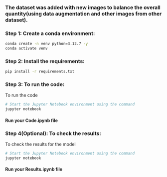   ### The dataset was added with new images to balance the overall quantity(using data augmentation and other images from other dataset).

### Step 1: Create a conda environment:
  
```bash
conda create -n venv python=3.12.7 -y
conda activate venv
```

### Step 2: Install the requirements:
  
```bash
pip install -r requirements.txt
```
### Step 3: To run the code:
  To run the code
```bash
# Start the Jupyter Notebook environment using the command
jupyter notebook
```
#### Run your Code.ipynb file

### Step 4(Optional): To check the results:
  To check the results for the model
```bash
# Start the Jupyter Notebook environment using the command
jupyter notebook
```
#### Run your Results.ipynb file
